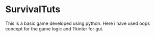 # SurvivalTuts
This is a basic game developed using python. Here i have used oops concept for the game logic and Tkinter for gui.
